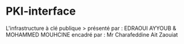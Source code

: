 # PKI-interface
L'infrastructure à clé publique > présenté par : EDRAOUI AYYOUB & MOHAMMED MOUHCINE
encadré par : Mr Charafeddine Ait Zaouiat
